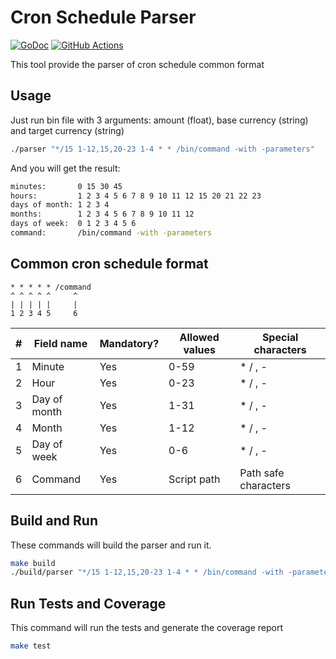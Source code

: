# Cron Schedule Parser

[![GoDoc](https://img.shields.io/badge/go-documentation-blue.svg?style=flat-square)](https://pkg.go.dev/github.com/Je33/cron-parser)
[![GitHub Actions](https://img.shields.io/github/actions/workflow/status/Je33/cron-parser/test.yml?style=flat-square)](https://github.com/Je33/cron-parser/actions/workflows/test.yml)

This tool provide the parser of cron schedule common format

## Usage

Just run bin file with 3 arguments: amount (float), base currency (string) and target currency (string)

 ```sh
 ./parser "*/15 1-12,15,20-23 1-4 * * /bin/command -with -parameters"
 ```

And you will get the result:

```sh
minutes:       0 15 30 45
hours:         1 2 3 4 5 6 7 8 9 10 11 12 15 20 21 22 23
days of month: 1 2 3 4
months:        1 2 3 4 5 6 7 8 9 10 11 12
days of week:  0 1 2 3 4 5 6
command:       /bin/command -with -parameters

```

## Common cron schedule format

```
* * * * * /command
^ ^ ^ ^ ^     ^
| | | | |     |
1 2 3 4 5     6
```

| # | Field name   | Mandatory? | Allowed values | Special characters   |
|---|--------------|------------|----------------|----------------------|
| 1 | Minute       | Yes        | 0-59           | * / , -              |
| 2 | Hour         | Yes        | 0-23           | * / , -              |
| 3 | Day of month | Yes        | 1-31           | * / , -              |
| 4 | Month        | Yes        | 1-12           | * / , -              |
| 5 | Day of week  | Yes        | 0-6            | * / , -              |
| 6 | Command      | Yes        | Script path    | Path safe characters |

## Build and Run

These commands will build the parser and run it.
```sh
make build
./build/parser "*/15 1-12,15,20-23 1-4 * * /bin/command -with -parameters"
```

## Run Tests and Coverage

This command will run the tests and generate the coverage report
```sh
make test
```


